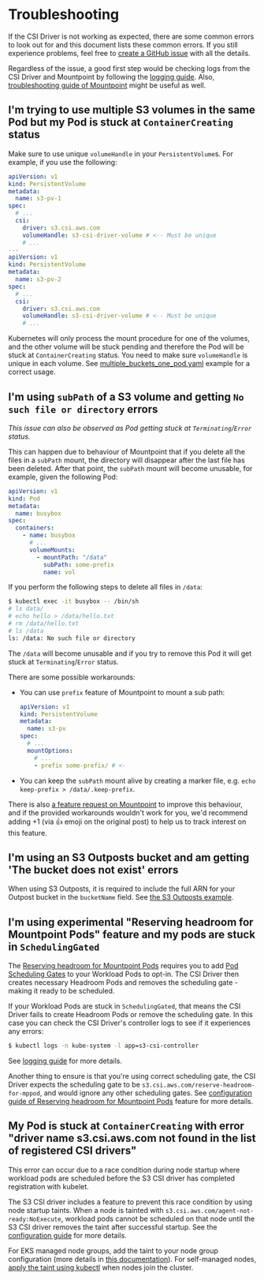 # Troubleshooting

If the CSI Driver is not working as expected, there are some common errors to look out for and this document lists these common errors. If you still experience problems, feel free to [create a GitHub issue](https://github.com/awslabs/mountpoint-s3-csi-driver/issues/new/choose) with all the details.

Regardless of the issue, a good first step would be checking logs from the CSI Driver and Mountpoint by following the [logging guide](./LOGGING.md). Also, [troubleshooting guide of Mountpoint](https://github.com/awslabs/mountpoint-s3/blob/main/doc/TROUBLESHOOTING.md) might be useful as well.

## I'm trying to use multiple S3 volumes in the same Pod but my Pod is stuck at `ContainerCreating` status

Make sure to use unique `volumeHandle` in your `PersistentVolume`s. For example, if you use the following:

```yaml
apiVersion: v1
kind: PersistentVolume
metadata:
  name: s3-pv-1
spec:
  # ...
  csi:
    driver: s3.csi.aws.com
    volumeHandle: s3-csi-driver-volume # <-- Must be unique
    # ...
---
apiVersion: v1
kind: PersistentVolume
metadata:
  name: s3-pv-2
spec:
  # ...
  csi:
    driver: s3.csi.aws.com
    volumeHandle: s3-csi-driver-volume # <-- Must be unique
    # ...
```

Kubernetes will only process the mount procedure for one of the volumes, and the other volume will be stuck pending and therefore the Pod will be stuck at `ContainerCreating` status. You need to make sure `volumeHandle` is unique in each volume. See [multiple_buckets_one_pod.yaml](../examples/kubernetes/static_provisioning/multiple_pods_one_pv.yaml) example for a correct usage.

## I'm using `subPath` of a S3 volume and getting `No such file or directory` errors

_This issue can also be observed as Pod getting stuck at `Terminating`/`Error` status._

This can happen due to behaviour of Mountpoint that if you delete all the files in a `subPath` mount, the directory will disappear after the last file has been deleted. After that point, the `subPath` mount will become unusable, for example, given the following Pod:

```yaml
apiVersion: v1
kind: Pod
metadata:
  name: busybox
spec:
  containers:
    - name: busybox
      # ...
      volumeMounts:
        - mountPath: "/data"
          subPath: some-prefix
          name: vol
```

If you perform the following steps to delete all files in `/data`:

```bash
$ kubectl exec -it busybox -- /bin/sh
# ls data/
# echo hello > /data/hello.txt
# rm /data/hello.txt
# ls /data
ls: /data: No such file or directory
```

The `/data` will become unusable and if you try to remove this Pod it will get stuck at `Terminating`/`Error` status.

There are some possible workarounds:
- You can use `prefix` feature of Mountpoint to mount a sub path:
  ```yaml
  apiVersion: v1
  kind: PersistentVolume
  metadata:
    name: s3-pv
  spec:
    # ...
    mountOptions:
      # ...
      - prefix some-prefix/ # <-

  ```

- You can keep the `subPath` mount alive by creating a marker file, e.g. `echo keep-prefix > /data/.keep-prefix`.

There is also [a feature request on Mountpoint](https://github.com/awslabs/mountpoint-s3/issues/1055) to improve this behaviour, and if the provided workarounds wouldn't work for you, we'd recommend adding +1 (via 👍 emoji on the original post) to help us to track interest on this feature.

## I'm using an S3 Outposts bucket and am getting 'The bucket does not exist' errors

When using S3 Outposts, it is required to include the full ARN for your Outpost bucket in the `bucketName` field.
See [the S3 Outposts example](../examples/kubernetes/static_provisioning/outpost_bucket.yaml).

## I'm using experimental "Reserving headroom for Mountpoint Pods" feature and my pods are stuck in `SchedulingGated`

The [Reserving headroom for Mountpoint Pods](./HEADROOM_FOR_MPPOD.md) requires you to add [Pod Scheduling Gates](https://kubernetes.io/docs/concepts/scheduling-eviction/pod-scheduling-readiness/) to your Workload Pods to opt-in. The CSI Driver then creates necessary Headroom Pods and removes the scheduling gate - making it ready to be scheduled.

If your Workload Pods are stuck in `SchedulingGated`, that means the CSI Driver fails to create Headroom Pods or remove the scheduling gate. In this case you can check the CSI Driver's controller logs to see if it experiences any errors:

```bash
$ kubectl logs -n kube-system -l app=s3-csi-controller
```

See [logging guide](./LOGGING.md#the-controller-component-aws-s3-csi-controller) for more details.

Another thing to ensure is that you're using correct scheduling gate, the CSI Driver expects the scheduling gate to be `s3.csi.aws.com/reserve-headroom-for-mppod`, and would ignore any other scheduling gates. See [configuration guide of Reserving headroom for Mountpoint Pods](./HEADROOM_FOR_MPPOD.md#how-is-it-used) feature for more details.

## My Pod is stuck at `ContainerCreating` with error "driver name s3.csi.aws.com not found in the list of registered CSI drivers"

This error can occur due to a race condition during node startup where workload pods are scheduled before the S3 CSI driver has completed registration with kubelet.

The S3 CSI driver includes a feature to prevent this race condition by using node startup taints. When a node is tainted with `s3.csi.aws.com/agent-not-ready:NoExecute`, workload pods cannot be scheduled on that node until the S3 CSI driver removes the taint after successful startup. See the [configuration guide](./CONFIGURATION.md#configure-node-startup-taint) for more details.

For EKS managed node groups, add the taint to your node group configuration (more details in [this documentation](https://docs.aws.amazon.com/eks/latest/userguide/node-taints-managed-node-groups.html)). For self-managed nodes, [apply the taint using kubectl](https://kubernetes.io/docs/reference/kubectl/generated/kubectl_taint/) when nodes join the cluster.
